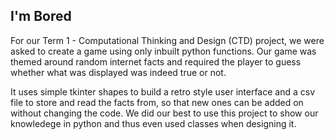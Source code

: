 ## I'm Bored
For our Term 1 - Computational Thinking and Design (CTD) project, we were asked to create a game using only inbuilt python functions. Our game was
themed around random internet facts and required the player to guess whether what was displayed was indeed true or not.

It uses simple tkinter shapes to build a retro style user interface and a csv file to store and read the facts from, so that new ones can be
added on without changing the code. We did our best to use this project to show our knowledege in python and thus even used classes when designing it.
